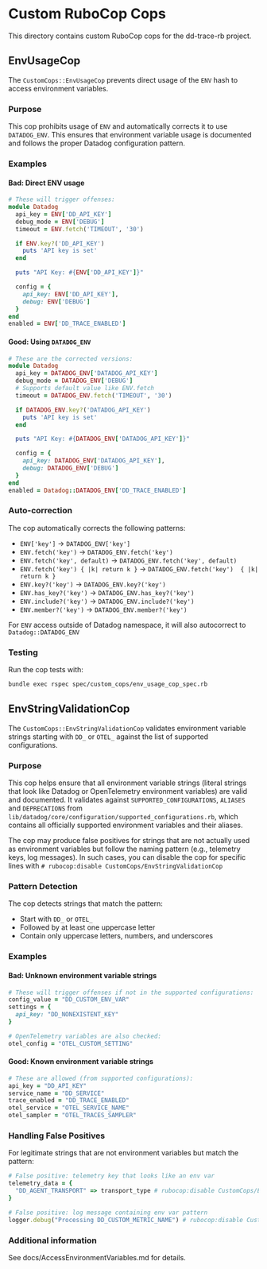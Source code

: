 # Custom RuboCop Cops

This directory contains custom RuboCop cops for the dd-trace-rb project.

## EnvUsageCop

The `CustomCops::EnvUsageCop` prevents direct usage of the `ENV` hash to access environment variables.

### Purpose

This cop prohibits usage of `ENV` and automatically corrects it to use `DATADOG_ENV`. This ensures that environment variable usage is documented and follows the proper Datadog configuration pattern.

### Examples

#### Bad: Direct ENV usage

```ruby
# These will trigger offenses:
module Datadog
  api_key = ENV['DD_API_KEY']
  debug_mode = ENV['DEBUG']
  timeout = ENV.fetch('TIMEOUT', '30')

  if ENV.key?('DD_API_KEY')
    puts 'API key is set'
  end

  puts "API Key: #{ENV['DD_API_KEY']}"

  config = {
    api_key: ENV['DD_API_KEY'],
    debug: ENV['DEBUG']
  }
end
enabled = ENV['DD_TRACE_ENABLED']
```

#### Good: Using `DATADOG_ENV`

```ruby
# These are the corrected versions:
module Datadog
  api_key = DATADOG_ENV['DATADOG_API_KEY']
  debug_mode = DATADOG_ENV['DEBUG']
  # Supports default value like ENV.fetch
  timeout = DATADOG_ENV.fetch('TIMEOUT', '30')

  if DATADOG_ENV.key?('DATADOG_API_KEY')
    puts 'API key is set'
  end

  puts "API Key: #{DATADOG_ENV['DATADOG_API_KEY']}"

  config = {
    api_key: DATADOG_ENV['DATADOG_API_KEY'],
    debug: DATADOG_ENV['DEBUG']
  }
end
enabled = Datadog::DATADOG_ENV['DD_TRACE_ENABLED']
```

### Auto-correction

The cop automatically corrects the following patterns:

- `ENV['key']` → `DATADOG_ENV['key']`
- `ENV.fetch('key')` → `DATADOG_ENV.fetch('key')`
- `ENV.fetch('key', default)` → `DATADOG_ENV.fetch('key', default)`
- `ENV.fetch('key') { |k| return k }` → `DATADOG_ENV.fetch('key')  { |k| return k }`
- `ENV.key?('key')` → `DATADOG_ENV.key?('key')`
- `ENV.has_key?('key')` → `DATADOG_ENV.has_key?('key')`
- `ENV.include?('key')` → `DATADOG_ENV.include?('key')`
- `ENV.member?('key')` → `DATADOG_ENV.member?('key')`

For `ENV` access outside of Datadog namespace, it will also autocorrect to `Datadog::DATADOG_ENV`

### Testing

Run the cop tests with:

```bash
bundle exec rspec spec/custom_cops/env_usage_cop_spec.rb
```

## EnvStringValidationCop

The `CustomCops::EnvStringValidationCop` validates environment variable strings starting with `DD_` or `OTEL_` against the list of supported configurations.

### Purpose

This cop helps ensure that all environment variable strings (literal strings that look like Datadog or OpenTelemetry environment variables) are valid and documented. It validates against `SUPPORTED_CONFIGURATIONS`, `ALIASES` and `DEPRECATIONS` from `lib/datadog/core/configuration/supported_configurations.rb`, which contains all officially supported environment variables and their aliases.

The cop may produce false positives for strings that are not actually used as environment variables but follow the naming pattern (e.g., telemetry keys, log messages). In such cases, you can disable the cop for specific lines with `# rubocop:disable CustomCops/EnvStringValidationCop`

### Pattern Detection

The cop detects strings that match the pattern:
- Start with `DD_` or `OTEL_`
- Followed by at least one uppercase letter
- Contain only uppercase letters, numbers, and underscores

### Examples

#### Bad: Unknown environment variable strings

```ruby
# These will trigger offenses if not in the supported configurations:
config_value = "DD_CUSTOM_ENV_VAR"
settings = {
  api_key: "DD_NONEXISTENT_KEY"
}

# OpenTelemetry variables are also checked:
otel_config = "OTEL_CUSTOM_SETTING"
```

#### Good: Known environment variable strings

```ruby
# These are allowed (from supported configurations):
api_key = "DD_API_KEY"
service_name = "DD_SERVICE"
trace_enabled = "DD_TRACE_ENABLED"
otel_service = "OTEL_SERVICE_NAME"
otel_sampler = "OTEL_TRACES_SAMPLER"
```

### Handling False Positives

For legitimate strings that are not environment variables but match the pattern:

```ruby
# False positive: telemetry key that looks like an env var
telemetry_data = {
  "DD_AGENT_TRANSPORT" => transport_type # rubocop:disable CustomCops/EnvStringValidationCop
}

# False positive: log message containing env var pattern
logger.debug("Processing DD_CUSTOM_METRIC_NAME") # rubocop:disable CustomCops/EnvStringValidationCop
```

### Additional information

See docs/AccessEnvironmentVariables.md for details.
